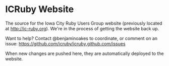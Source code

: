 ICRuby Website
==============

The source for the Iowa City Ruby Users Group website (previously located at http://ic-ruby.org).  We're in the process of getting the website back up.

Want to help?  Contact @benjaminoakes to coordinate, or comment on an issue:  https://github.com/icruby/icruby.github.com/issues

When new changes are pushed here, they are automatically deployed to the website.
